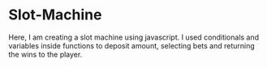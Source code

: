# Slot-Machine

Here, I am creating a slot machine using javascript. I used conditionals and variables inside functions to deposit amount, selecting bets and returning the wins to the player.
